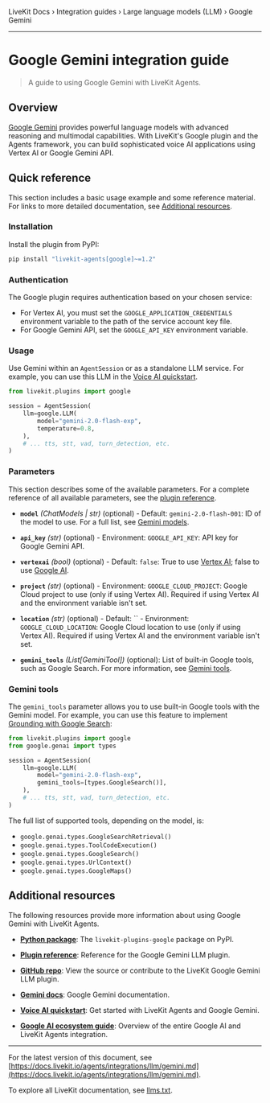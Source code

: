 LiveKit Docs › Integration guides › Large language models (LLM) › Google Gemini

---

# Google Gemini integration guide

> A guide to using Google Gemini with LiveKit Agents.

## Overview

[Google Gemini](https://ai.google.dev/gemini-api/docs/models/gemini) provides powerful language models with advanced reasoning and multimodal capabilities. With LiveKit's Google plugin and the Agents framework, you can build sophisticated voice AI applications using Vertex AI or Google Gemini API.

## Quick reference

This section includes a basic usage example and some reference material. For links to more detailed documentation, see [Additional resources](#additional-resources).

### Installation

Install the plugin from PyPI:

```bash
pip install "livekit-agents[google]~=1.2"

```

### Authentication

The Google plugin requires authentication based on your chosen service:

- For Vertex AI, you must set the `GOOGLE_APPLICATION_CREDENTIALS` environment variable to the path of the service account key file.
- For Google Gemini API, set the `GOOGLE_API_KEY` environment variable.

### Usage

Use Gemini within an `AgentSession` or as a standalone LLM service. For example, you can use this LLM in the [Voice AI quickstart](https://docs.livekit.io/agents/start/voice-ai.md).

```python
from livekit.plugins import google

session = AgentSession(
    llm=google.LLM(
        model="gemini-2.0-flash-exp",
        temperature=0.8,
    ),
    # ... tts, stt, vad, turn_detection, etc.
)

```

### Parameters

This section describes some of the available parameters. For a complete reference of all available parameters, see the [plugin reference](https://docs.livekit.io/python/v1/livekit/plugins/google/index.html.md#livekit.plugins.google.LLM).

- **`model`** _(ChatModels | str)_ (optional) - Default: `gemini-2.0-flash-001`: ID of the model to use. For a full list, see [Gemini models](https://ai.google.dev/gemini-api/docs/models/gemini).

- **`api_key`** _(str)_ (optional) - Environment: `GOOGLE_API_KEY`: API key for Google Gemini API.

- **`vertexai`** _(bool)_ (optional) - Default: `false`: True to use [Vertex AI](https://cloud.google.com/vertex-ai); false to use [Google AI](https://cloud.google.com/ai-platform/docs).

- **`project`** _(str)_ (optional) - Environment: `GOOGLE_CLOUD_PROJECT`: Google Cloud project to use (only if using Vertex AI). Required if using Vertex AI and the environment variable isn't set.

- **`location`** _(str)_ (optional) - Default: `` - Environment: `GOOGLE_CLOUD_LOCATION`: Google Cloud location to use (only if using Vertex AI). Required if using Vertex AI and the environment variable isn't set.

- **`gemini_tools`** _(List[GeminiTool])_ (optional): List of built-in Google tools, such as Google Search. For more information, see [Gemini tools](#gemini-tools).

### Gemini tools

The `gemini_tools` parameter allows you to use built-in Google tools with the Gemini model. For example, you can use this feature to implement [Grounding with Google Search](https://ai.google.dev/gemini-api/docs/google-search):

```python
from livekit.plugins import google
from google.genai import types

session = AgentSession(
    llm=google.LLM(
        model="gemini-2.0-flash-exp",
        gemini_tools=[types.GoogleSearch()],
    ),
    # ... tts, stt, vad, turn_detection, etc.
)

```

The full list of supported tools, depending on the model, is:

- `google.genai.types.GoogleSearchRetrieval()`
- `google.genai.types.ToolCodeExecution()`
- `google.genai.types.GoogleSearch()`
- `google.genai.types.UrlContext()`
- `google.genai.types.GoogleMaps()`

## Additional resources

The following resources provide more information about using Google Gemini with LiveKit Agents.

- **[Python package](https://pypi.org/project/livekit-plugins-google/)**: The `livekit-plugins-google` package on PyPI.

- **[Plugin reference](https://docs.livekit.io/reference/python/v1/livekit/plugins/google/index.html.md#livekit.plugins.google.LLM)**: Reference for the Google Gemini LLM plugin.

- **[GitHub repo](https://github.com/livekit/agents/tree/main/livekit-plugins/livekit-plugins-google)**: View the source or contribute to the LiveKit Google Gemini LLM plugin.

- **[Gemini docs](https://ai.google.dev/gemini-api/docs/models/gemini)**: Google Gemini documentation.

- **[Voice AI quickstart](https://docs.livekit.io/agents/start/voice-ai.md)**: Get started with LiveKit Agents and Google Gemini.

- **[Google AI ecosystem guide](https://docs.livekit.io/agents/integrations/google.md)**: Overview of the entire Google AI and LiveKit Agents integration.

---


For the latest version of this document, see [https://docs.livekit.io/agents/integrations/llm/gemini.md](https://docs.livekit.io/agents/integrations/llm/gemini.md).

To explore all LiveKit documentation, see [llms.txt](https://docs.livekit.io/llms.txt).